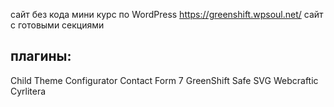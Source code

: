 сайт без кода мини курс по WordPress
https://greenshift.wpsoul.net/ сайт с готовыми секциями
## плагины:
Child Theme Configurator
Contact Form 7
GreenShift
Safe SVG
Webcraftic Cyrlitera
